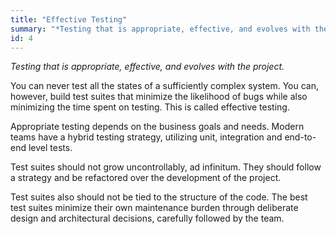 ```yaml
---
title: "Effective Testing"
summary: "*Testing that is appropriate, effective, and evolves with the project.*"
id: 4
---
```


*Testing that is appropriate, effective, and evolves with the project.*

You can never test all the states of a sufficiently complex system. You can, however, build test suites that minimize the likelihood of bugs while also minimizing the time spent on testing. This is called effective testing.

Appropriate testing depends on the business goals and needs. Modern teams have a hybrid testing strategy, utilizing unit, integration and end-to-end level tests. 

Test suites should not grow uncontrollably, ad infinitum. They should follow a strategy and be refactored over the development of the project.

Test suites also should not be tied to the structure of the code. The best test suites minimize their own maintenance burden through deliberate design and architectural decisions, carefully followed by the team.

